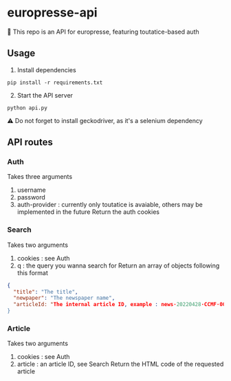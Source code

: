 # europresse-api
📰 This repo is an API for europresse, featuring toutatice-based auth
## Usage
1. Install dependencies
```
pip install -r requirements.txt
```
2. Start the API server
```
python api.py
```

⚠️ Do not forget to install geckodriver, as it's a selenium dependency
## API routes
### Auth
Takes three arguments
1. username
2. password
3. auth-provider : currently only toutatice is avaiable, others may be implemented in the future
Return the auth cookies 
### Search
Takes two arguments
1. cookies : see Auth
2. q : the query you wanna search for
Return an array of objects following this format
```json
{
  "title": "The title",
  "newpaper": "The newspaper name",
  "articleId: "The internal article ID, example : news·20220428·CCMF·008"
}
```
### Article
Takes two arguments
1. cookies : see Auth
2. article : an article ID, see Search
Return the HTML code of the requested article
